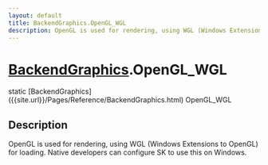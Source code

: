 ```yaml
---
layout: default
title: BackendGraphics.OpenGL_WGL
description: OpenGL is used for rendering, using WGL (Windows Extensions to OpenGL) for loading. Native developers can configure SK to use this on Windows.
---
```

# [BackendGraphics]({{site.url}}/Pages/Reference/BackendGraphics.html).OpenGL_WGL

<div class='signature' markdown='1'>
static [BackendGraphics]({{site.url}}/Pages/Reference/BackendGraphics.html) OpenGL_WGL
</div>

## Description
OpenGL is used for rendering, using WGL (Windows Extensions to OpenGL)
for loading. Native developers can configure SK to use this on Windows.

